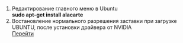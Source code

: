 1. Редактирование главного меню в Ubuntu<br>
<strong>sudo apt-get install alacarte</strong>
2. Востановление нормального разрешения заставки при загрузке UBUNTU, после установки драйвера от NVIDIA<br>
<a href="https://forum.ubuntu.ru/index.php?topic=257465.0">Перейти</a>
